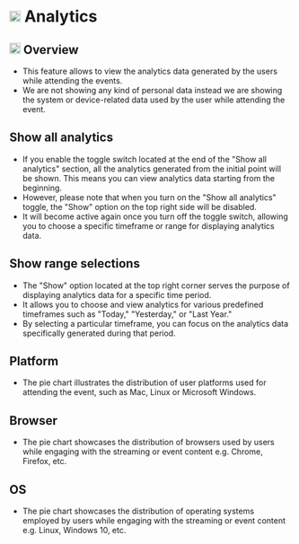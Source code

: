 # <img src="https://raw.githubusercontent.com/FortAwesome/Font-Awesome/6.x/svgs/solid/chart-bar.svg" width="20" height="20"> Analytics


## <img src="https://raw.githubusercontent.com/FortAwesome/Font-Awesome/6.x/svgs/solid/magnifying-glass-chart.svg" width="20" height="20"> Overview
- This feature allows to view the analytics data generated by the users while attending the events.
- We are not showing any kind of personal data instead we are showing the system or device-related data used by the user while attending the event.


## Show all analytics
- If you enable the toggle switch located at the end of the "Show all analytics" section, all the analytics generated from the initial point will be shown. This means you can view analytics data starting from the beginning.
- However, please note that when you turn on the "Show all analytics" toggle, the "Show" option on the top right side will be disabled.
- It will become active again once you turn off the toggle switch, allowing you to choose a specific timeframe or range for displaying analytics data.


## Show range selections
- The "Show" option located at the top right corner serves the purpose of displaying analytics data for a specific time period.
- It allows you to choose and view analytics for various predefined timeframes such as "Today," "Yesterday," or "Last Year."
- By selecting a particular timeframe, you can focus on the analytics data specifically generated during that period.


## Platform
- The pie chart illustrates the distribution of user platforms used for attending the event, such as Mac, Linux or Microsoft Windows.

## Browser
- The pie chart showcases the distribution of browsers used by users while engaging with the streaming or event content e.g. Chrome, Firefox, etc.

## OS
- The pie chart showcases the distribution of operating systems employed by users while engaging with the streaming or event content e.g. Linux, Windows 10, etc.
